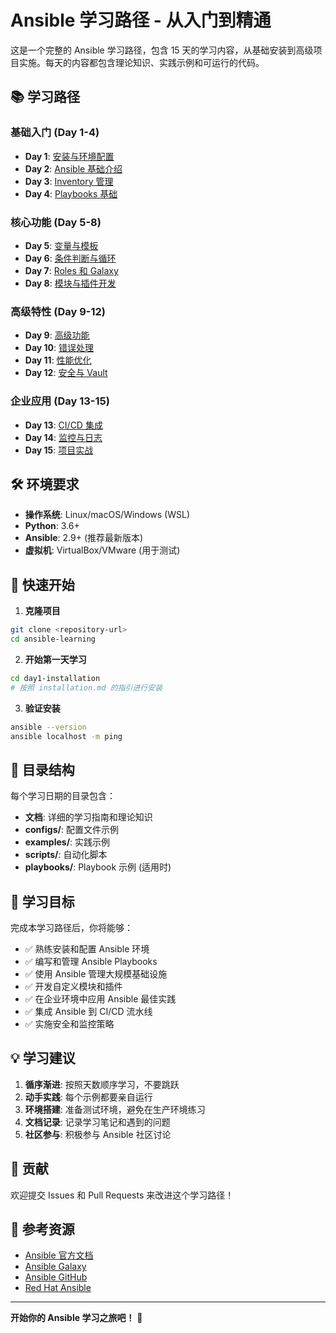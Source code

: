 # Ansible 学习路径 - 从入门到精通

这是一个完整的 Ansible 学习路径，包含 15 天的学习内容，从基础安装到高级项目实施。每天的内容都包含理论知识、实践示例和可运行的代码。

## 📚 学习路径

### 基础入门 (Day 1-4)
- **Day 1**: [安装与环境配置](./day1-installation/installation.md)
- **Day 2**: [Ansible 基础介绍](./day2-introduction/introduction.md)  
- **Day 3**: [Inventory 管理](./day3-inventory-management/inventory-management.md)
- **Day 4**: [Playbooks 基础](./day4-playbooks-basics/playbooks-basics.md)

### 核心功能 (Day 5-8)
- **Day 5**: [变量与模板](./day5-variables-templates/variables-templates.md)
- **Day 6**: [条件判断与循环](./day6-conditionals-loops/conditionals-loops.md)
- **Day 7**: [Roles 和 Galaxy](./day7-roles-galaxy/roles-galaxy.md)
- **Day 8**: [模块与插件开发](./day8-modules-plugins/modules-plugins.md)

### 高级特性 (Day 9-12)
- **Day 9**: [高级功能](./day9-advanced-features/advanced-features.md)
- **Day 10**: [错误处理](./day10-error-handling/error-handling.md)
- **Day 11**: [性能优化](./day11-performance-optimization/performance-optimization.md)
- **Day 12**: [安全与 Vault](./day12-security-vault/security-vault.md)

### 企业应用 (Day 13-15)
- **Day 13**: [CI/CD 集成](./day13-cicd-integration/cicd-integration.md)
- **Day 14**: [监控与日志](./day14-monitoring-logging/monitoring-logging.md)
- **Day 15**: [项目实战](./day15-project-implementation/project-implementation.md)

## 🛠️ 环境要求

- **操作系统**: Linux/macOS/Windows (WSL)
- **Python**: 3.6+
- **Ansible**: 2.9+ (推荐最新版本)
- **虚拟机**: VirtualBox/VMware (用于测试)

## 🚀 快速开始

1. **克隆项目**
```bash
git clone <repository-url>
cd ansible-learning
```

2. **开始第一天学习**
```bash
cd day1-installation
# 按照 installation.md 的指引进行安装
```

3. **验证安装**
```bash
ansible --version
ansible localhost -m ping
```

## 📁 目录结构

每个学习日期的目录包含：
- **文档**: 详细的学习指南和理论知识
- **configs/**: 配置文件示例
- **examples/**: 实践示例
- **scripts/**: 自动化脚本
- **playbooks/**: Playbook 示例 (适用时)

## 🎯 学习目标

完成本学习路径后，你将能够：

- ✅ 熟练安装和配置 Ansible 环境
- ✅ 编写和管理 Ansible Playbooks
- ✅ 使用 Ansible 管理大规模基础设施
- ✅ 开发自定义模块和插件
- ✅ 在企业环境中应用 Ansible 最佳实践
- ✅ 集成 Ansible 到 CI/CD 流水线
- ✅ 实施安全和监控策略

## 💡 学习建议

1. **循序渐进**: 按照天数顺序学习，不要跳跃
2. **动手实践**: 每个示例都要亲自运行
3. **环境搭建**: 准备测试环境，避免在生产环境练习
4. **文档记录**: 记录学习笔记和遇到的问题
5. **社区参与**: 积极参与 Ansible 社区讨论

## 🤝 贡献

欢迎提交 Issues 和 Pull Requests 来改进这个学习路径！

## 📖 参考资源

- [Ansible 官方文档](https://docs.ansible.com/)
- [Ansible Galaxy](https://galaxy.ansible.com/)
- [Ansible GitHub](https://github.com/ansible/ansible)
- [Red Hat Ansible](https://www.redhat.com/en/technologies/management/ansible)

---
**开始你的 Ansible 学习之旅吧！** 🚀 